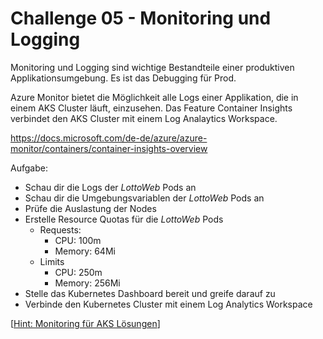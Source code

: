 # Challenge 05 - Monitoring und Logging

Monitoring und Logging sind wichtige Bestandteile einer produktiven Applikationsumgebung. Es ist das Debugging für Prod.

Azure Monitor bietet die Möglichkeit alle Logs einer Applikation, die in einem AKS Cluster läuft, einzusehen. Das Feature Container Insights verbindet den AKS Cluster mit einem Log Analaytics Workspace.

https://docs.microsoft.com/de-de/azure/azure-monitor/containers/container-insights-overview


Aufgabe:

- Schau dir die Logs der *LottoWeb* Pods an
- Schau dir die Umgebungsvariablen der *LottoWeb* Pods an
- Prüfe die Auslastung der Nodes
- Erstelle Resource Quotas für die *LottoWeb* Pods
  - Requests:
      - CPU: 100m
      - Memory: 64Mi
  - Limits
      - CPU: 250m
      - Memory: 256Mi
- Stelle das Kubernetes Dashboard bereit und greife darauf zu
- Verbinde den Kubernetes Cluster mit einem Log Analytics Workspace

[[Hint: Monitoring für AKS Lösungen](hints/configure-monitoring.md)]
